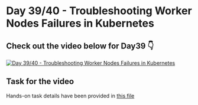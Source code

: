 # Day 39/40 - Troubleshooting Worker Nodes Failures in Kubernetes

## Check out the video below for Day39 👇

[![Day 39/40 - Troubleshooting Worker Nodes Failures in Kubernetes](https://img.youtube.com/vi/U6PRwv7dJ-U/sddefault.jpg)](https://youtu.be/U6PRwv7dJ-U)

## Task for the video
Hands-on task details have been provided in [this file](https://github.com/piyushsachdeva/CKA-2024/blob/main/Resources/Day39/task.md)
